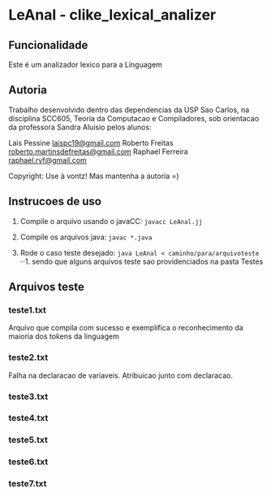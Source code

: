 # LeAnal - clike_lexical_analizer

## Funcionalidade

Este é um analizador lexico para a Linguagem 

## Autoria

Trabalho desenvolvido dentro das dependencias da USP Sao Carlos, na disciplina SCC605, Teoria da Computacao e Compiladores, sob orientacao da professora Sandra Aluisio pelos alunos:

Lais Pessine		laispc19@gmail.com
Roberto Freitas		roberto.martinsdefreitas@gmail.com
Raphael Ferreira	raphael.rvf@gmail.com

Copyright: Use à vontz! Mas mantenha a autoria =)

## Instrucoes de uso

1. Compile o arquivo usando o javaCC: `javacc LeAnal.jj`

2. Compile os arquivos java: `javac *.java`

3. Rode o caso teste desejado: `java LeAnal < caminho/para/arquivoteste`
⋅⋅1. sendo que alguns arquivos teste sao providenciados na pasta Testes

## Arquivos teste

### teste1.txt
Arquivo que compila com sucesso e exemplifica o reconhecimento da maioria dos tokens da linguagem

### teste2.txt
Falha na declaracao de variaveis. Atribuicao junto com declaracao.

### teste3.txt
### teste4.txt
### teste5.txt
### teste6.txt
### teste7.txt
